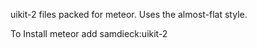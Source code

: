 
uikit-2 files packed for meteor.
Uses the almost-flat style.

To Install
meteor add samdieck:uikit-2
